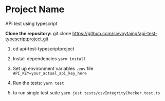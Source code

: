 # Project Name
API test using typescript

**Clone the repository:**
git clone https://github.com/sivvoytaing/api-test-typescriptproject.git

1. cd api-test-typescriptproject
2. Install dependencies `yarn install`
3. Set up environment variables `.env` file `API_KEY=your_actual_api_key_here`
4. Run the tests: `yarn test`

5. to run single test suite `yarn jest tests/csvIntegrityChecker.test.ts`